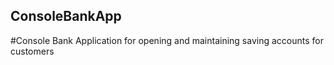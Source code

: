## ConsoleBankApp

#Console Bank Application for opening and maintaining saving accounts for customers
